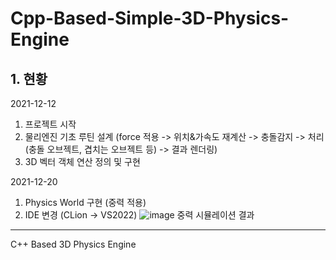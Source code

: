 # Cpp-Based-Simple-3D-Physics-Engine

## 1. 현황
2021-12-12 
1) 프로젝트 시작
2) 물리엔진 기초 루틴 설계 (force 적용 -> 위치&가속도 재계산 -> 충돌감지 -> 처리(충돌 오브젝트, 겹치는 오브젝트 등) -> 결과 렌더링)
3) 3D 벡터 객체 연산 정의 및 구현

2021-12-20
1) Physics World 구현 (중력 적용)
2) IDE 변경 (CLion -> VS2022)
![image](https://user-images.githubusercontent.com/46223506/146803365-e6c72aa2-a3ef-41e3-b035-a20a40540614.png)
중력 시뮬레이션 결과
***

C++ Based 3D Physics Engine
